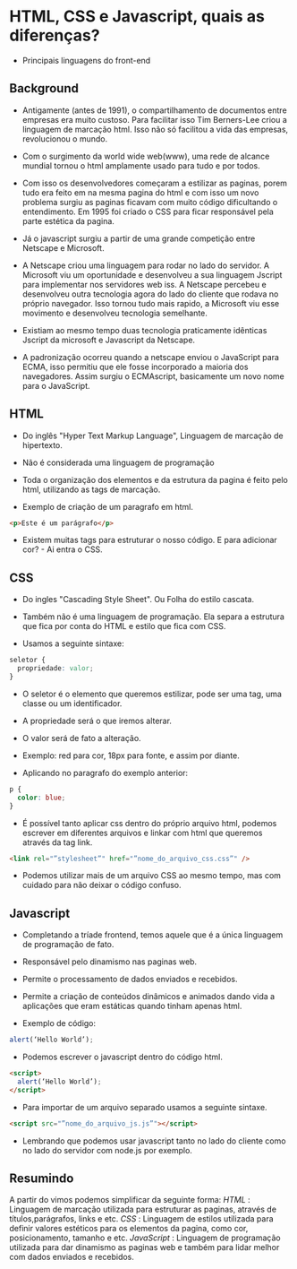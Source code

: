 # HTML, CSS e Javascript, quais as diferenças?

- Principais linguagens do front-end

## Background

- Antigamente (antes de 1991), o compartilhamento de documentos entre empresas era muito custoso. Para facilitar isso Tim Berners-Lee criou a linguagem de marcação html. Isso não só facilitou a vida das empresas, revolucionou o mundo.

- Com o surgimento da world wide web(www), uma rede de alcance mundial tornou o html amplamente usado para tudo e por todos.

- Com isso os desenvolvedores começaram a estilizar as paginas, porem tudo era feito em na mesma pagina do html e com isso um novo problema surgiu as paginas ficavam com muito código dificultando o entendimento. Em 1995 foi criado o CSS para ficar responsável pela parte estética da pagina.

- Já o javascript surgiu a partir de uma grande competição entre Netscape e Microsoft.

- A Netscape criou uma linguagem para rodar no lado do servidor. A Microsoft viu um oportunidade e desenvolveu a sua linguagem Jscript para implementar nos servidores web iss. A Netscape percebeu e desenvolveu outra tecnologia agora do lado do cliente que rodava no próprio navegador. Isso tornou tudo mais rapido, a Microsoft viu esse movimento e desenvolveu tecnologia semelhante.

- Existiam ao mesmo tempo duas tecnologia praticamente idênticas Jscript da microsoft e Javascript da Netscape.

- A padronização ocorreu quando a netscape enviou o JavaScript para ECMA, isso permitiu que ele fosse incorporado a maioria dos navegadores. Assim surgiu o ECMAscript, basicamente um novo nome para o JavaScript.

## HTML

- Do inglês "Hyper Text Markup Language", Linguagem de marcação de hipertexto.

- Não é considerada uma linguagem de programação

- Toda o organização dos elementos e da estrutura da pagina é feito pelo html, utilizando as tags de marcação.

- Exemplo de criação de um paragrafo em html.

```html
<p>Este é um parágrafo</p>
```

- Existem muitas tags para estruturar o nosso código. E para adicionar cor? - Ai entra o CSS.

## CSS

- Do ingles "Cascading Style Sheet". Ou Folha do estilo cascata.

- Também não é uma linguagem de programação. Ela separa a estrutura que fica por conta do HTML e estilo que fica com CSS.

- Usamos a seguinte sintaxe:

```css
seletor {
  propriedade: valor;
}
```

- O seletor é o elemento que queremos estilizar, pode ser uma tag, uma classe ou um identificador.
- A propriedade será o que iremos alterar.
- O valor será de fato a alteração.
- Exemplo: red para cor, 18px para fonte, e assim por diante.

- Aplicando no paragrafo do exemplo anterior:

```css
p {
  color: blue;
}
```

- É possível tanto aplicar css dentro do próprio arquivo html, podemos escrever em diferentes arquivos e linkar com html que queremos através da tag link.

```html
<link rel="”stylesheet”" href="”nome_do_arquivo_css.css”" />
```

- Podemos utilizar mais de um arquivo CSS ao mesmo tempo, mas com cuidado para não deixar o código confuso.

## Javascript

- Completando a tríade frontend, temos aquele que é a única linguagem de programação de fato.

- Responsável pelo dinamismo nas paginas web.

- Permite o processamento de dados enviados e recebidos.

- Permite a criação de conteúdos dinâmicos e animados dando vida a aplicações que eram estáticas quando tinham apenas html.

- Exemplo de código:

```javascript
alert(‘Hello World’);
```

- Podemos escrever o javascript dentro do código html.

```html
<script>
  alert(‘Hello World’);
</script>
```

- Para importar de um arquivo separado usamos a seguinte sintaxe.

```html
<script src="”nome_do_arquivo_js.js”"></script>
```

- Lembrando que podemos usar javascript tanto no lado do cliente como no lado do servidor com node.js por exemplo.

## Resumindo

A partir do vimos podemos simplificar da seguinte forma:
_HTML_ : Linguagem de marcação utilizada para estruturar as paginas, através de títulos,parágrafos, links e etc.
_CSS_ : Linguagem de estilos utilizada para definir valores estéticos para os elementos da pagina, como cor, posicionamento, tamanho e etc.
_JavaScript_ : Linguagem de programação utilizada para dar dinamismo as paginas web e também para lidar melhor com dados enviados e recebidos.
